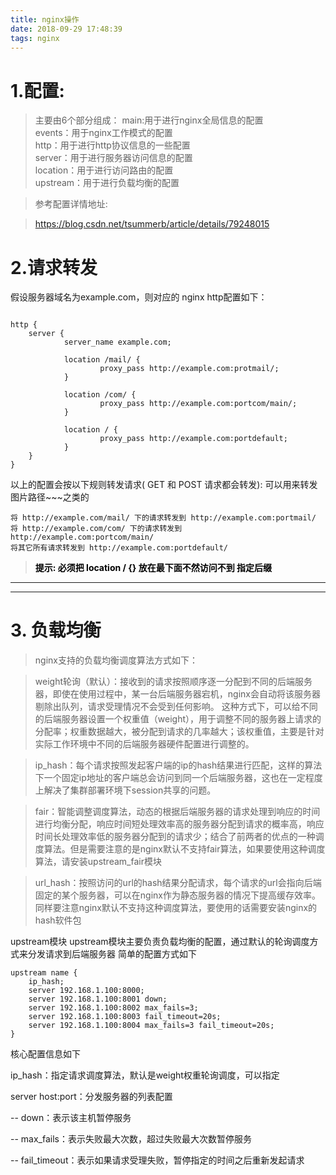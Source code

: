 ```yaml
---
title: nginx操作
date: 2018-09-29 17:48:39
tags: nginx
---
```

# 1.配置:

>主要由6个部分组成：
>main:用于进行nginx全局信息的配置  
events：用于nginx工作模式的配置  
http：用于进行http协议信息的一些配置  
server：用于进行服务器访问信息的配置  
location：用于进行访问路由的配置  
upstream：用于进行负载均衡的配置   
  
 
>参考配置详情地址:  
 
>https://blog.csdn.net/tsummerb/article/details/79248015
 
 
 

<!--more-->

# 2.请求转发

假设服务器域名为example.com，则对应的 nginx http配置如下：

```

http {
    server {
            server_name example.com;

            location /mail/ {
                    proxy_pass http://example.com:protmail/;
            }

            location /com/ {
                    proxy_pass http://example.com:portcom/main/;
            }

            location / {
                    proxy_pass http://example.com:portdefault;
            }
    }
}
```
以上的配置会按以下规则转发请求( GET 和 POST 请求都会转发):
可以用来转发 图片路径~~~之类的

```
将 http://example.com/mail/ 下的请求转发到 http://example.com:portmail/
将 http://example.com/com/ 下的请求转发到 http://example.com:portcom/main/
将其它所有请求转发到 http://example.com:portdefault/
```
>**<font style="color:black">提示: 必须把  location / {} 放在最下面不然访问不到 指定后缀</font>**


---
---

# 3. 负载均衡
>nginx支持的负载均衡调度算法方式如下：

>weight轮询（默认）：接收到的请求按照顺序逐一分配到不同的后端服务器，即使在使用过程中，某一台后端服务器宕机，nginx会自动将该服务器剔除出队列，请求受理情况不会受到任何影响。 这种方式下，可以给不同的后端服务器设置一个权重值（weight），用于调整不同的服务器上请求的分配率；权重数据越大，被分配到请求的几率越大；该权重值，主要是针对实际工作环境中不同的后端服务器硬件配置进行调整的。

>ip_hash：每个请求按照发起客户端的ip的hash结果进行匹配，这样的算法下一个固定ip地址的客户端总会访问到同一个后端服务器，这也在一定程度上解决了集群部署环境下session共享的问题。

>fair：智能调整调度算法，动态的根据后端服务器的请求处理到响应的时间进行均衡分配，响应时间短处理效率高的服务器分配到请求的概率高，响应时间长处理效率低的服务器分配到的请求少；结合了前两者的优点的一种调度算法。但是需要注意的是nginx默认不支持fair算法，如果要使用这种调度算法，请安装upstream_fair模块

>url_hash：按照访问的url的hash结果分配请求，每个请求的url会指向后端固定的某个服务器，可以在nginx作为静态服务器的情况下提高缓存效率。同样要注意nginx默认不支持这种调度算法，要使用的话需要安装nginx的hash软件包



upstream模块
upstream模块主要负责负载均衡的配置，通过默认的轮询调度方式来分发请求到后端服务器
简单的配置方式如下

```
upstream name {
    ip_hash;  
    server 192.168.1.100:8000;  
    server 192.168.1.100:8001 down;  
    server 192.168.1.100:8002 max_fails=3;  
    server 192.168.1.100:8003 fail_timeout=20s;  
    server 192.168.1.100:8004 max_fails=3 fail_timeout=20s;
}
```

核心配置信息如下

ip_hash：指定请求调度算法，默认是weight权重轮询调度，可以指定

server host:port：分发服务器的列表配置

-- down：表示该主机暂停服务

-- max_fails：表示失败最大次数，超过失败最大次数暂停服务

-- fail_timeout：表示如果请求受理失败，暂停指定的时间之后重新发起请求





